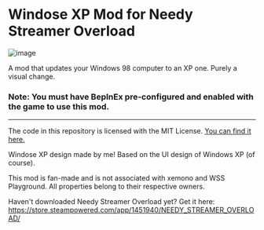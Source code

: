 # Windose XP Mod for Needy Streamer Overload

![image](https://github.com/amazeedaizee/NeedyGirlXP/assets/131136866/adecd61f-ccfe-49ea-8afe-b1697b485cf1)

A mod that updates your Windows 98 computer to an XP one. Purely a visual change.

### Note: You must have BepInEx pre-configured and enabled with the game to use this mod.

-----

The code in this repository is licensed with the MIT License. [You can find it here.](https://github.com/amazeedaizee/NeedyGirlXP/blob/main/LICENSE.md)

Windose XP design made by me! Based on the UI design of Windows XP (of course).

This mod is fan-made and is not associated with xemono and WSS Playground. All properties belong to their respective owners.

Haven't downloaded Needy Streamer Overload yet? Get it here: https://store.steampowered.com/app/1451940/NEEDY_STREAMER_OVERLOAD/
